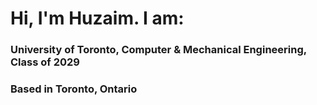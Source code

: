 <head>
  <link
  rel="stylesheet"
  href="https://cdnjs.cloudflare.com/ajax/libs/font-awesome/6.5.0/css/all.min.css"
/>
</head>

<h1>Hi, I'm Huzaim. I am:</h1>

<i class="fa-solid fa-book"></i><h3> University of Toronto, Computer & Mechanical Engineering, Class of 2029 </h3>
<i class="fa-solid fa-map-pin"></i></i><h3>Based in Toronto, Ontario</h3>




<!---
huzaimm01/huzaimm01 is a ✨ special ✨ repository because its `README.md` (this file) appears on your GitHub profile.
You can click the Preview link to take a look at your changes.
--->
